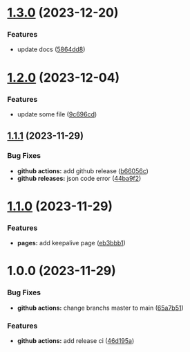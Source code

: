 # [1.3.0](https://github.com/busyhe/frontend-interview/compare/v1.2.0...v1.3.0) (2023-12-20)


### Features

* update docs ([5864dd8](https://github.com/busyhe/frontend-interview/commit/5864dd85b23ddaac2ddf2e4c8280d4d3d6a9ea6b))

# [1.2.0](https://github.com/busyhe/frontend-interview/compare/v1.1.1...v1.2.0) (2023-12-04)


### Features

* update some file ([9c696cd](https://github.com/busyhe/frontend-interview/commit/9c696cde782bdfcb12c7802c3e71e1dbf7564c0c))

## [1.1.1](https://github.com/busyhe/frontend-interview/compare/v1.1.0...v1.1.1) (2023-11-29)


### Bug Fixes

* **github actions:** add github release ([b66056c](https://github.com/busyhe/frontend-interview/commit/b66056c9d071ac65c82de1e6ec30452962104f97))
* **github releases:** json code error ([44ba9f2](https://github.com/busyhe/frontend-interview/commit/44ba9f2efd7e9c67224a420992204ddf7691155c))

# [1.1.0](https://github.com/busyhe/frontend-interview/compare/v1.0.0...v1.1.0) (2023-11-29)


### Features

* **pages:** add keepalive page ([eb3bbb1](https://github.com/busyhe/frontend-interview/commit/eb3bbb1d5ace18b794f490d1bca5373c35dac8d8))

# 1.0.0 (2023-11-29)


### Bug Fixes

* **github actions:** change branchs master to main ([65a7b51](https://github.com/busyhe/frontend-interview/commit/65a7b51e8c3fd474cac2d20dc243bf6ddab30727))


### Features

* **github actions:** add release ci ([46d195a](https://github.com/busyhe/frontend-interview/commit/46d195a1f433af716190a12c2ff5930a3688d946))
